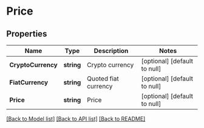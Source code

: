 # Price

## Properties
Name | Type | Description | Notes
------------ | ------------- | ------------- | -------------
**CryptoCurrency** | **string** | Crypto currency | [optional] [default to null]
**FiatCurrency** | **string** | Quoted fiat currency | [optional] [default to null]
**Price** | **string** | Price | [optional] [default to null]

[[Back to Model list]](../README.md#documentation-for-models) [[Back to API list]](../README.md#documentation-for-api-endpoints) [[Back to README]](../README.md)

